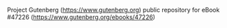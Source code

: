 Project Gutenberg (https://www.gutenberg.org) public repository for eBook #47226 (https://www.gutenberg.org/ebooks/47226)

